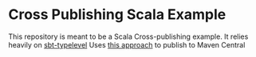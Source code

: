 # Cross Publishing Scala Example

This repository is meant to be a Scala Cross-publishing example.
It relies heavily on [sbt-typelevel](https://github.com/typelevel/sbt-typelevel)
Uses [this approach](https://typelevel.org/sbt-typelevel/secrets.html) to publish to Maven Central
